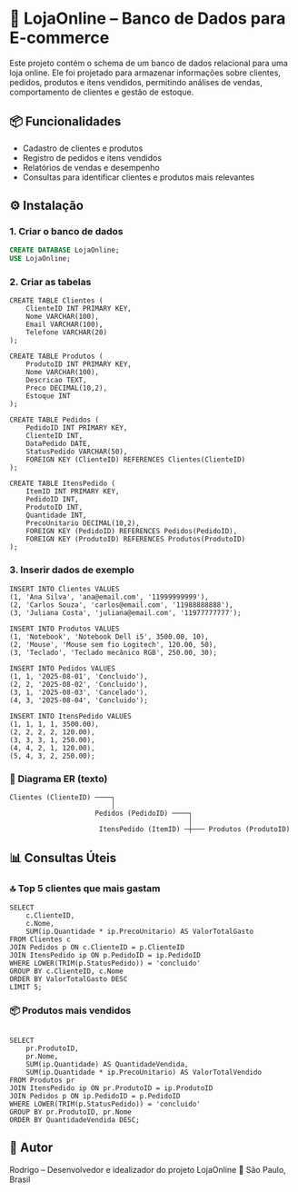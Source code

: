 # 🛒 LojaOnline – Banco de Dados para E-commerce

Este projeto contém o schema de um banco de dados relacional para uma loja online. Ele foi projetado para armazenar informações sobre clientes, pedidos, produtos e itens vendidos, permitindo análises de vendas, comportamento de clientes e gestão de estoque.

## 📦 Funcionalidades

- Cadastro de clientes e produtos  
- Registro de pedidos e itens vendidos  
- Relatórios de vendas e desempenho  
- Consultas para identificar clientes e produtos mais relevantes  

## ⚙️ Instalação

### 1. Criar o banco de dados

```sql
CREATE DATABASE LojaOnline;
USE LojaOnline;
```

### 2. Criar as tabelas

```
CREATE TABLE Clientes (
    ClienteID INT PRIMARY KEY,
    Nome VARCHAR(100),
    Email VARCHAR(100),
    Telefone VARCHAR(20)
);

CREATE TABLE Produtos (
    ProdutoID INT PRIMARY KEY,
    Nome VARCHAR(100),
    Descricao TEXT,
    Preco DECIMAL(10,2),
    Estoque INT
);

CREATE TABLE Pedidos (
    PedidoID INT PRIMARY KEY,
    ClienteID INT,
    DataPedido DATE,
    StatusPedido VARCHAR(50),
    FOREIGN KEY (ClienteID) REFERENCES Clientes(ClienteID)
);

CREATE TABLE ItensPedido (
    ItemID INT PRIMARY KEY,
    PedidoID INT,
    ProdutoID INT,
    Quantidade INT,
    PrecoUnitario DECIMAL(10,2),
    FOREIGN KEY (PedidoID) REFERENCES Pedidos(PedidoID),
    FOREIGN KEY (ProdutoID) REFERENCES Produtos(ProdutoID)
);

```

### 3. Inserir dados de exemplo

```
INSERT INTO Clientes VALUES 
(1, 'Ana Silva', 'ana@email.com', '11999999999'),
(2, 'Carlos Souza', 'carlos@email.com', '11988888888'),
(3, 'Juliana Costa', 'juliana@email.com', '11977777777');

INSERT INTO Produtos VALUES 
(1, 'Notebook', 'Notebook Dell i5', 3500.00, 10),
(2, 'Mouse', 'Mouse sem fio Logitech', 120.00, 50),
(3, 'Teclado', 'Teclado mecânico RGB', 250.00, 30);

INSERT INTO Pedidos VALUES 
(1, 1, '2025-08-01', 'Concluido'),
(2, 2, '2025-08-02', 'Concluido'),
(3, 1, '2025-08-03', 'Cancelado'),
(4, 3, '2025-08-04', 'Concluido');

INSERT INTO ItensPedido VALUES 
(1, 1, 1, 1, 3500.00),
(2, 2, 2, 2, 120.00),
(3, 3, 3, 1, 250.00),
(4, 4, 2, 1, 120.00),
(5, 4, 3, 2, 250.00);

```
### 🧭 Diagrama ER (texto)
```
Clientes (ClienteID) ────┐
                         │
                     Pedidos (PedidoID) ────┐
                                            │
                      ItensPedido (ItemID) ─┼─── Produtos (ProdutoID)

```

## 📊 Consultas Úteis

### 🔝 Top 5 clientes que mais gastam
```
SELECT 
    c.ClienteID,
    c.Nome,
    SUM(ip.Quantidade * ip.PrecoUnitario) AS ValorTotalGasto
FROM Clientes c
JOIN Pedidos p ON c.ClienteID = p.ClienteID
JOIN ItensPedido ip ON p.PedidoID = ip.PedidoID
WHERE LOWER(TRIM(p.StatusPedido)) = 'concluido'
GROUP BY c.ClienteID, c.Nome
ORDER BY ValorTotalGasto DESC
LIMIT 5;
```
### 📦 Produtos mais vendidos

```

SELECT 
    pr.ProdutoID,
    pr.Nome,
    SUM(ip.Quantidade) AS QuantidadeVendida,
    SUM(ip.Quantidade * ip.PrecoUnitario) AS ValorTotalVendido
FROM Produtos pr
JOIN ItensPedido ip ON pr.ProdutoID = ip.ProdutoID
JOIN Pedidos p ON ip.PedidoID = p.PedidoID
WHERE LOWER(TRIM(p.StatusPedido)) = 'concluido'
GROUP BY pr.ProdutoID, pr.Nome
ORDER BY QuantidadeVendida DESC;

```
## 🧠 Autor
 Rodrigo – Desenvolvedor e idealizador do projeto LojaOnline 📍 São Paulo, Brasil

